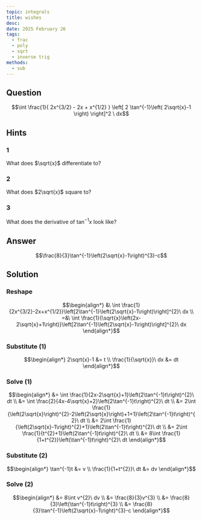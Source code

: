 ```yaml
---
topic: integrals
title: wishes
desc: 
date: 2025 February 26
tags:
  - frac
  - poly
  - sqrt
  - inverse trig
methods:
  - sub
---
```



## Question
```math
\int
  \frac{1}{
    2x^{3/2} - 2x + x^{1/2}
  }
  \left[
    2 \tan^{-1}\left(
      2\sqrt{x}-1
    \right)
  \right]^2
\ dx
```


## Hints

### 1
What does $\sqrt{x}$ differentiate to?

### 2
What does $2\sqrt{x}$ square to?

### 3
What does the derivative of $\tan^{-1}{x}$ look like?


## Answer
```math
\frac{8}{3}\tan^{-1}\left(2\sqrt{x}-1\right)^{3}-c
```


## Solution

### Reshape
```math
\begin{align*}
  &\ \int \frac{1}{2x^{3/2}-2x+x^{1/2}}\left[2\tan^{-1}\left(2\sqrt{x}-1\right)\right]^{2}\ dx
  \\ =&\ \int \frac{1}{\sqrt{x}\left(2x-2\sqrt{x}+1\right)}\left[2\tan^{-1}\left(2\sqrt{x}-1\right)\right]^{2}\ dx
\end{align*}
```

### Substitute (1)
```math
\begin{align*}
  2\sqrt{x}-1 &= t
  \\ \frac{1}{\sqrt{x}}\ dx &= dt
\end{align*}
```

### Solve (1)
```math
\begin{align*}
  &= \int \frac{1}{2x-2\sqrt{x}+1}\left(2\tan^{-1}t\right)^{2}\ dt
  \\ &= \int \frac{2}{4x-4\sqrt{x}+2}\left(2\tan^{-1}t\right)^{2}\ dt
  \\ &= 2\int \frac{1}{\left(2\sqrt{x}\right)^{2}-2\left(2\sqrt{x}\right)+1+1}\left(2\tan^{-1}t\right)^{2}\ dt
  \\ &= 2\int \frac{1}{\left(2\sqrt{x}-1\right)^{2}+1}\left(2\tan^{-1}t\right)^{2}\ dt
  \\ &= 2\int \frac{1}{t^{2}+1}\left(2\tan^{-1}t\right)^{2}\ dt
  \\ &= 8\int \frac{1}{1+t^{2}}\left(\tan^{-1}t\right)^{2}\ dt
\end{align*}
```

### Substitute (2)
```math
\begin{align*}
  \tan^{-1}t &= v
  \\ \frac{1}{1+t^{2}}\ dt &= dv
\end{align*}
```

### Solve (2)
```math
\begin{align*}
  &= 8\int v^{2}\ dv
  \\ &= \frac{8}{3}v^{3}
  \\ &= \frac{8}{3}\left(\tan^{-1}t\right)^{3}
  \\ &= \frac{8}{3}\tan^{-1}\left(2\sqrt{x}-1\right)^{3}-c
\end{align*}
```
